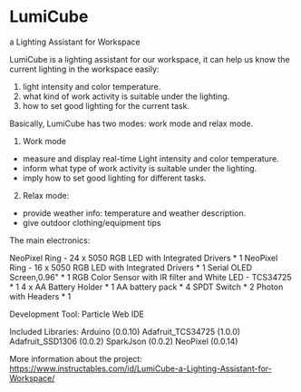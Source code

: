 # LumiCube
 a Lighting Assistant for Workspace

LumiCube is a lighting assistant for our workspace, it can help us know the current lighting in the workspace easily:
1) light intensity and color temperature.
2) what kind of work activity is suitable under the lighting.
3) how to set good lighting for the current task.

Basically, LumiCube has two modes: work mode and relax mode.

1) Work mode
- measure and display real-time Light intensity and color temperature.
- inform what type of work activity is suitable under the lighting.
- imply how to set good lighting for different tasks.

2) Relax mode:
- provide weather info: temperature and weather description.
- give outdoor clothing/equipment tips

The main electronics:

NeoPixel Ring - 24 x 5050 RGB LED with Integrated Drivers * 1
NeoPixel Ring - 16 x 5050 RGB LED with Integrated Drivers * 1
Serial OLED Screen,0.96" * 1
RGB Color Sensor with IR filter and White LED - TCS34725 * 1
4 x AA Battery Holder * 1
AA battery pack * 4
SPDT Switch * 2
Photon with Headers * 1

Development Tool: Particle Web IDE

Included Libraries:
Arduino (0.0.10)
Adafruit_TCS34725 (1.0.0)
Adafruit_SSD1306 (0.0.2)
SparkJson (0.0.2)
NeoPixel (0.0.14)

More information about the project:
https://www.instructables.com/id/LumiCube-a-Lighting-Assistant-for-Workspace/

